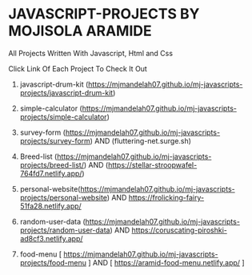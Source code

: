 # JAVASCRIPT-PROJECTS BY MOJISOLA ARAMIDE

All Projects Written With Javascript, Html and Css

Click Link Of Each Project To Check It Out

1. javascript-drum-kit (<https://mjmandelah07.github.io/mj-javascripts-projects/javascript-drum-kit>)
2. simple-calculator  (<https://mjmandelah07.github.io/mj-javascripts-projects/simple-calculator>)
3. survey-form (<https://mjmandelah07.github.io/mj-javascripts-projects/survey-form>) AND
                (fluttering-net.surge.sh)
4. Breed-list (<https://mjmandelah07.github.io/mj-javascripts-projects/breed-list/>) AND (<https://stellar-stroopwafel-764fd7.netlify.app/>)
5. personal-website(<https://mjmandelah07.github.io/mj-javascripts-projects/personal-website>) AND <https://frolicking-fairy-51fa28.netlify.app/>

6. random-user-data (<https://mjmandelah07.github.io/mj-javascripts-projects/random-user-data>) AND <https://coruscating-piroshki-ad8cf3.netlify.app/>

7. food-menu [ https://mjmandelah07.github.io/mj-javascripts-projects/food-menu ] AND [ https://aramid-food-menu.netlify.app/ ]
